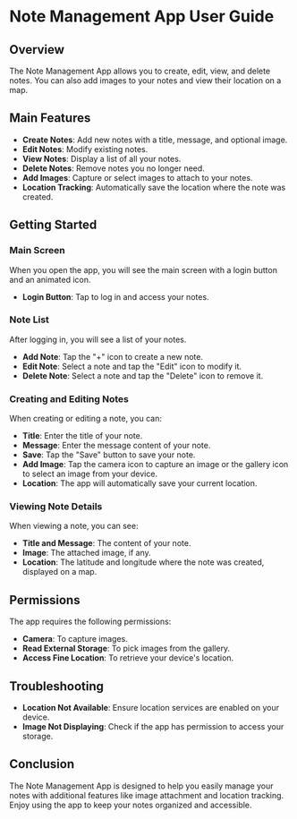 # Note Management App User Guide

## Overview
The Note Management App allows you to create, edit, view, and delete notes. You can also add images to your notes and view their location on a map.

## Main Features
- **Create Notes**: Add new notes with a title, message, and optional image.
- **Edit Notes**: Modify existing notes.
- **View Notes**: Display a list of all your notes.
- **Delete Notes**: Remove notes you no longer need.
- **Add Images**: Capture or select images to attach to your notes.
- **Location Tracking**: Automatically save the location where the note was created.

## Getting Started

### Main Screen
When you open the app, you will see the main screen with a login button and an animated icon.

- **Login Button**: Tap to log in and access your notes.

### Note List
After logging in, you will see a list of your notes.

- **Add Note**: Tap the "+" icon to create a new note.
- **Edit Note**: Select a note and tap the "Edit" icon to modify it.
- **Delete Note**: Select a note and tap the "Delete" icon to remove it.

### Creating and Editing Notes
When creating or editing a note, you can:

- **Title**: Enter the title of your note.
- **Message**: Enter the message content of your note.
- **Save**: Tap the "Save" button to save your note.
- **Add Image**: Tap the camera icon to capture an image or the gallery icon to select an image from your device.
- **Location**: The app will automatically save your current location.

### Viewing Note Details
When viewing a note, you can see:

- **Title and Message**: The content of your note.
- **Image**: The attached image, if any.
- **Location**: The latitude and longitude where the note was created, displayed on a map.

## Permissions
The app requires the following permissions:

- **Camera**: To capture images.
- **Read External Storage**: To pick images from the gallery.
- **Access Fine Location**: To retrieve your device's location.

## Troubleshooting
- **Location Not Available**: Ensure location services are enabled on your device.
- **Image Not Displaying**: Check if the app has permission to access your storage.

## Conclusion
The Note Management App is designed to help you easily manage your notes with additional features like image attachment and location tracking. Enjoy using the app to keep your notes organized and accessible.